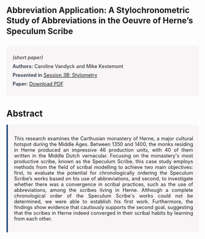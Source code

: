 
<style>    
    h2 {
        margin-top: 0;
        margin-bottom: 1.5rem;
        line-height: 1.3;
    }
    
    h3 {
        margin-top: 2rem;
        margin-bottom: 1rem;
        font-size: 1.4rem;
        font-weight:bold;
    }
    
    .metadata {
        background-color: rgba(96,24,67,0.03);
        padding: 1rem;
        font-size:0.8rem;
        border-radius: 6px;
        margin-bottom: 2rem;
    }
    
    .metadata p {
        margin: 0.5rem 0;
    }
    
    .abstract {
        text-align: justify;
        font-size:0.8rem;
        padding: 1rem;
        background-color: rgba(96,24,67,0.03);
        border-left: 4px solid #2c5282;
        border-radius: 0 6px 6px 0;
    }
    
    strong {
        color: #2d3748;
        font-weight: 600;
    }
</style>
<main role="main">
<h2>Abbreviation Application: A Stylochronometric Study of Abbreviations in the Oeuvre of Herne’s Speculum Scribe</h2>

<section class="metadata">
<p style='font-size:0.8rem'><i>(short paper)</i></p>
<p><strong>Authors:</strong> Caroline Vandyck and Mike Kestemont</p>
<p><strong>Presented in</strong> <a href="/programme/#session3B">Session 3B: Stylometry</a></p>
<p><strong>Paper:</strong> <a href="https://ceur-ws.org/Vol-3834/paper15.pdf">Download PDF</a></p>
</section>

<section>
<h3>Abstract</h3>
<div class="abstract">
<p>This research examines the Carthusian monastery of Herne, a major cultural hotspot during the Middle Ages. Between 1350 and 1400, the monks residing in Herne produced an impressive 46 production units, with 40 of them written in the Middle Dutch vernacular. Focusing on the monastery's most productive scribe, known as the Speculum Scribe, this case study employs methods from the field of scribal modelling to achieve two main objectives: first, to evaluate the potential for chronologically ordering the Speculum Scribe’s works based on his use of abbreviations, and second, to investigate whether there was a convergence in scribal practices, such as the use of abbreviations, among the scribes living in Herne. Although a complete chronological order of the Speculum Scribe's works could not be determined, we were able to establish his first work. Furthermore, the findings show evidence that cautiously supports the second goal, suggesting that the scribes in Herne indeed converged in their scribal habits by learning from each other.</p>
</div>
</section>
</main>